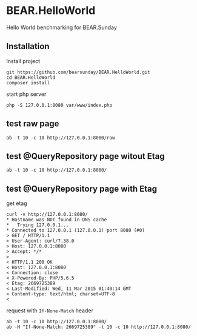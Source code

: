 # BEAR.HelloWorld
Hello World benchmarking for BEAR.Sunday

## Installation
Install project
```
git https://github.com/bearsunday/BEAR.HelloWorld.git
cd BEAR.HelloWorld
composer install
```
start php server
```
php -S 127.0.0.1:8080 var/www/index.php
```

## test raw page
```
ab -t 10 -c 10 http://127.0.0.1:8080/raw
```

## test @QueryRepository page witout Etag
```
ab -t 10 -c 10 http://127.0.0.1:8080/
```

## test @QueryRepository page with Etag

get etag
```
curl -v http://127.0.0.1:8080/
* Hostname was NOT found in DNS cache
*   Trying 127.0.0.1...
* Connected to 127.0.0.1 (127.0.0.1) port 8080 (#0)
> GET / HTTP/1.1
> User-Agent: curl/7.38.0
> Host: 127.0.0.1:8080
> Accept: */*
> 
< HTTP/1.1 200 OK
< Host: 127.0.0.1:8080
< Connection: close
< X-Powered-By: PHP/5.6.5
< Etag: 2669725389
< Last-Modified: Wed, 11 Mar 2015 01:40:14 GMT
< Content-type: text/html; charset=UTF-8
< 
```
request with `If-None-Match` header
```
ab -t 10 -c 10 http://127.0.0.1:8080/
ab -H "If-None-Match: 2669725389" -t 10 -c 10 http://127.0.0.1:8080/
```
